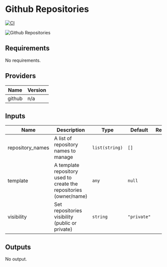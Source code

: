 # Github Repositories

[![CI](https://github.com/figurate/terraform-github-repositories/actions/workflows/main.yml/badge.svg)](https://github.com/figurate/terraform-github-repositories/actions/workflows/main.yml)

![Github Repositories](github\_repositories.png)

## Requirements

No requirements.

## Providers

| Name | Version |
|------|---------|
| github | n/a |

## Inputs

| Name | Description | Type | Default | Required |
|------|-------------|------|---------|:--------:|
| repository\_names | A list of repository names to manage | `list(string)` | `[]` | no |
| template | A template repository used to create the repositories (owner/name) | `any` | `null` | no |
| visibility | Set repositories visibility (public or private) | `string` | `"private"` | no |

## Outputs

No output.

